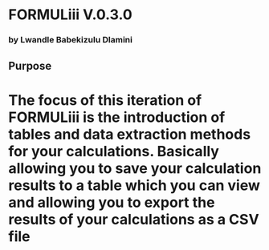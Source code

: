 # FORMULiii V.0.3.0
### by Lwandle Babekizulu Dlamini

## Purpose
# The focus of this iteration of FORMULiii is the introduction of tables and data extraction methods for your calculations. Basically allowing you to save your calculation results to a table which you can view and allowing you to export the results of your calculations as a CSV file 